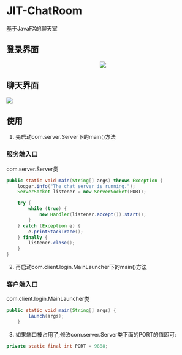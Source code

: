 # JIT-ChatRoom
基于JavaFX的聊天室

## 登录界面
<p align = "center">
<img src="https://cdn.jsdelivr.net/gh/realLiamTurner/Image-Hosting-Service/JIT-Chatroom/README/login2.png" />
</p>

## 聊天界面
![](https://cdn.jsdelivr.net/gh/realLiamTurner/Image-Hosting-Service/JIT-Chatroom/README/chatroom.png)

## 使用
1. 先启动com.server.Server下的main()方法

### 服务端入口
com.server.Server类
``` java
public static void main(String[] args) throws Exception {
    logger.info("The chat server is running.");
    ServerSocket listener = new ServerSocket(PORT);

    try {
        while (true) {
            new Handler(listener.accept()).start();
        }
    } catch (Exception e) {
        e.printStackTrace();
    } finally {
        listener.close();
    }
}
```

2. 再启动com.client.login.MainLauncher下的main()方法

### 客户端入口
com.client.login.MainLauncher类
``` java
public static void main(String[] args) {
        launch(args);
    }
```

3. 如果端口被占用了,修改com.server.Server类下面的PORT的值即可:

``` java
private static final int PORT = 9888;
```



